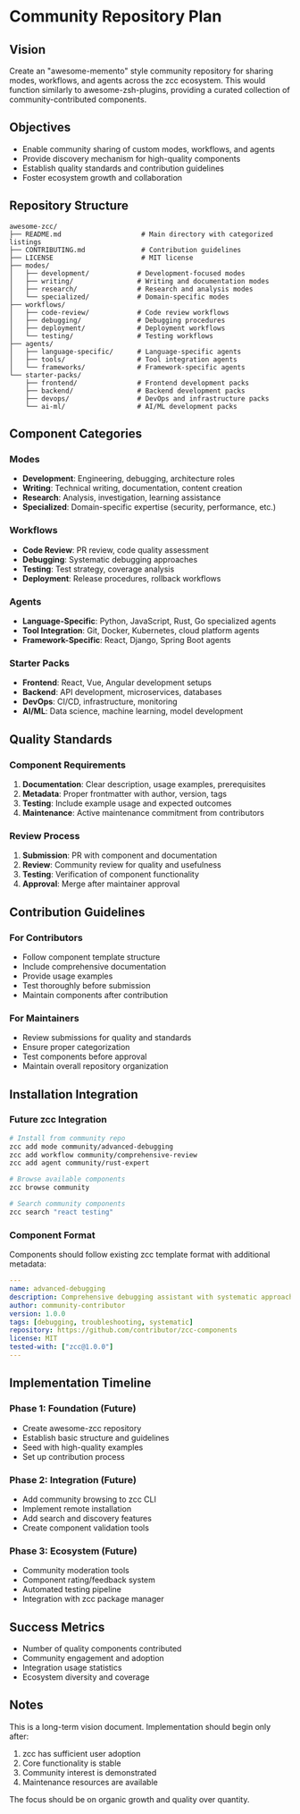 # Community Repository Plan

## Vision

Create an "awesome-memento" style community repository for sharing modes, workflows, and agents across the zcc ecosystem. This would function similarly to awesome-zsh-plugins, providing a curated collection of community-contributed components.

## Objectives

- Enable community sharing of custom modes, workflows, and agents
- Provide discovery mechanism for high-quality components
- Establish quality standards and contribution guidelines
- Foster ecosystem growth and collaboration

## Repository Structure

```
awesome-zcc/
├── README.md                    # Main directory with categorized listings
├── CONTRIBUTING.md              # Contribution guidelines
├── LICENSE                      # MIT license
├── modes/
│   ├── development/            # Development-focused modes
│   ├── writing/                # Writing and documentation modes
│   ├── research/               # Research and analysis modes
│   └── specialized/            # Domain-specific modes
├── workflows/
│   ├── code-review/            # Code review workflows
│   ├── debugging/              # Debugging procedures
│   ├── deployment/             # Deployment workflows
│   └── testing/                # Testing workflows
├── agents/
│   ├── language-specific/      # Language-specific agents
│   ├── tools/                  # Tool integration agents
│   └── frameworks/             # Framework-specific agents
└── starter-packs/
    ├── frontend/               # Frontend development packs
    ├── backend/                # Backend development packs
    ├── devops/                 # DevOps and infrastructure packs
    └── ai-ml/                  # AI/ML development packs
```

## Component Categories

### Modes
- **Development**: Engineering, debugging, architecture roles
- **Writing**: Technical writing, documentation, content creation
- **Research**: Analysis, investigation, learning assistance
- **Specialized**: Domain-specific expertise (security, performance, etc.)

### Workflows
- **Code Review**: PR review, code quality assessment
- **Debugging**: Systematic debugging approaches
- **Testing**: Test strategy, coverage analysis
- **Deployment**: Release procedures, rollback workflows

### Agents
- **Language-Specific**: Python, JavaScript, Rust, Go specialized agents
- **Tool Integration**: Git, Docker, Kubernetes, cloud platform agents
- **Framework-Specific**: React, Django, Spring Boot agents

### Starter Packs
- **Frontend**: React, Vue, Angular development setups
- **Backend**: API development, microservices, databases
- **DevOps**: CI/CD, infrastructure, monitoring
- **AI/ML**: Data science, machine learning, model development

## Quality Standards

### Component Requirements
1. **Documentation**: Clear description, usage examples, prerequisites
2. **Metadata**: Proper frontmatter with author, version, tags
3. **Testing**: Include example usage and expected outcomes
4. **Maintenance**: Active maintenance commitment from contributors

### Review Process
1. **Submission**: PR with component and documentation
2. **Review**: Community review for quality and usefulness
3. **Testing**: Verification of component functionality
4. **Approval**: Merge after maintainer approval

## Contribution Guidelines

### For Contributors
- Follow component template structure
- Include comprehensive documentation
- Provide usage examples
- Test thoroughly before submission
- Maintain components after contribution

### For Maintainers
- Review submissions for quality and standards
- Ensure proper categorization
- Test components before approval
- Maintain overall repository organization

## Installation Integration

### Future zcc Integration
```bash
# Install from community repo
zcc add mode community/advanced-debugging
zcc add workflow community/comprehensive-review
zcc add agent community/rust-expert

# Browse available components
zcc browse community

# Search community components
zcc search "react testing"
```

### Component Format
Components should follow existing zcc template format with additional metadata:

```yaml
---
name: advanced-debugging
description: Comprehensive debugging assistant with systematic approach
author: community-contributor
version: 1.0.0
tags: [debugging, troubleshooting, systematic]
repository: https://github.com/contributor/zcc-components
license: MIT
tested-with: ["zcc@1.0.0"]
---
```

## Implementation Timeline

### Phase 1: Foundation (Future)
- Create awesome-zcc repository
- Establish basic structure and guidelines
- Seed with high-quality examples
- Set up contribution process

### Phase 2: Integration (Future)
- Add community browsing to zcc CLI
- Implement remote installation
- Add search and discovery features
- Create component validation tools

### Phase 3: Ecosystem (Future)
- Community moderation tools
- Component rating/feedback system
- Automated testing pipeline
- Integration with zcc package manager

## Success Metrics

- Number of quality components contributed
- Community engagement and adoption
- Integration usage statistics
- Ecosystem diversity and coverage

## Notes

This is a long-term vision document. Implementation should begin only after:
1. zcc has sufficient user adoption
2. Core functionality is stable
3. Community interest is demonstrated
4. Maintenance resources are available

The focus should be on organic growth and quality over quantity.